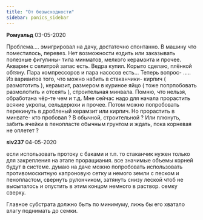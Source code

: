 ```yaml
---
title: "От безысходности"
sidebar: ponics_sidebar
---
```


**Ромуальд** 03-05-2020

Проблема.... эмигрировал на дачу, достаточно спонтанно. В машину что поместилось, перевез. Нет возможности ездить или заказывать полезные фигулины- типа минматов, мелкого керамзита и прочее. Акварин с селитрой запас есть. Ведра купил. Корыто сделаю, плёнкой обтяну. Пара компрессоров и пара насосов есть... Теперь вопрос- ..... Из вариантов того, что можно набить в стаканчики- кирпич ( размототить ), керамзит, размером в куриное яйцо ( тоже попрпобовать размолотить и отсеять ), строительная минвала. Помню, что нельзя, обработана чёр-те чем и т.д. Мне сейчас надо для начала прорастить всякие укропы, сельдерюхи и прочее. Потом можно попробовать перекинуть в дробленый керамзит или кирпич. Но прорастить в минвате- кто пробовал ? В обычной, строительной ? Или плюнуть, забить ячейки в пенопласте обычным грунтом и ждать, пока корневая не оплетет ?


**siv237** 04-05-2020

если использовать протоку с баками и т.п. то стаканчик нужен только для закрепления на этапе проращиания. все значимые объемы корней будут в системе. думаю на даче можно попробовать использовать противомоскитную капроновую сетку и немого земли с песком и пенопластом, свернуть рулончиком, затянуть снизу леской чтоб не высыпалось и опустить в этим концом немного в раствор. семку сверху.

Главное субстрата должно быть по минимуму, лижь бы его хватало влагу поднимать до семки.


